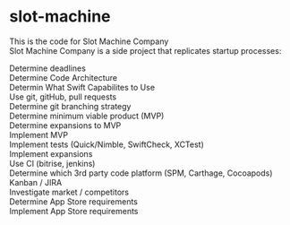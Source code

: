 # slot-machine
This is the code for Slot Machine Company<br>
Slot Machine Company is a side project that replicates startup processes:<br>

Determine deadlines<br>
Determine Code Architecture<br>
Determin What Swift Capabilites to Use<br>
Use git, gitHub, pull requests<br>
Determine git branching strategy<br>
Determine minimum viable product (MVP)<br>
Determine expansions to MVP<br>
Implement MVP<br>
Implement tests (Quick/Nimble, SwiftCheck, XCTest)<br>
Implement expansions<br>
Use CI (bitrise, jenkins)<br>
Determine which 3rd party code platform (SPM, Carthage, Cocoapods)<br>
Kanban / JIRA<br>
Investigate market / competitors<br>
Determine App Store requirements<br>
Implement App Store requirements<br>
